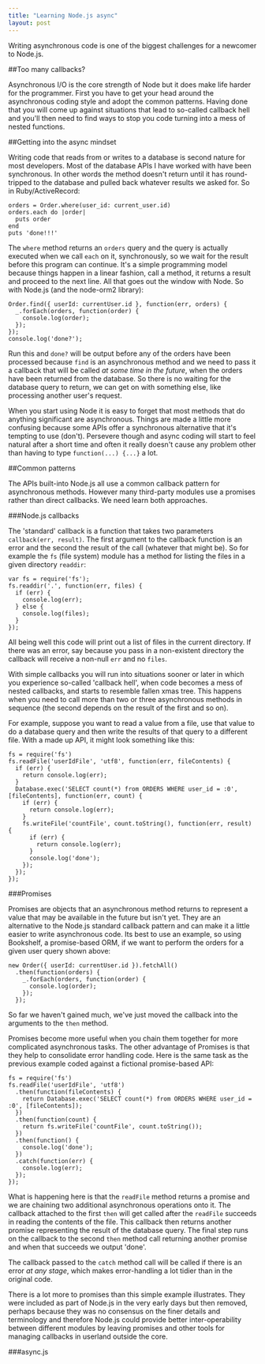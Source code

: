 ```yaml
---
title: "Learning Node.js async"
layout: post
---
```


Writing asynchronous code is one of the biggest challenges for a
newcomer to Node.js.

##Too many callbacks?

Asynchronous I/O is the core strength of Node but it does make life
harder for the programmer. First you have to get your head around the
asynchronous coding style and adopt the common patterns. Having done
that you will come up against situations that lead to so-called callback
hell and you'll then need to find ways to stop you code turning into a
mess of nested functions.

##Getting into the async mindset

Writing code that reads from or writes to a database is second nature
for most developers. Most of the database APIs I have worked with have
been synchronous. In other words the method doesn't return until it has
round-tripped to the database and pulled back whatever results we asked
for. So in Ruby/ActiveRecord:

    orders = Order.where(user_id: current_user.id)
    orders.each do |order|
      puts order
    end
    puts 'done!!!'

The `where` method returns an `orders` query and the query is actually
executed when we call `each` on it, synchronously, so we wait for the
result before this program can continue. It's a simple programming model
because things happen in a linear fashion, call a method, it returns a
result and proceed to the next line. All that goes out the window with
Node. So with Node.js (and the node-orm2 library):

    Order.find({ userId: currentUser.id }, function(err, orders) {
      _.forEach(orders, function(order) {
        console.log(order);
      });
    });
    console.log('done?');

Run this and `done?` will be output before any of the orders have been
processed because `find` is an asynchronous method and we need to
pass it a callback that will be called *at some time in the future*,
when the orders have been returned from the database. So there is no
waiting for the database query to return, we can get on with something
else, like processing another user's request.

When you start using Node it is easy to forget that most methods that do
anything significant are asynchronous. Things are made a little more
confusing because some APIs offer a synchronous alternative that it's
tempting to use (don't). Persevere though and async coding will start to
feel natural after a short time and often it really doesn't cause any
problem other than having to type `function(...) {...}` a lot.


##Common patterns

The APIs built-into Node.js all use a common callback pattern for
asynchronous methods. However many third-party modules use a promises
rather than direct callbacks. We need learn both approaches.


###Node.js callbacks

The 'standard' callback is a function that takes two parameters
`callback(err, result)`. The first argument to the callback function is
an error and the second the result of the call (whatever that might be).
So for example the `fs` (file system) module has a method for listing
the files in a given directory `readdir`:

    var fs = require('fs');
    fs.readdir('.', function(err, files) {
      if (err) {
        console.log(err);
      } else {
        console.log(files);
      }
    });

All being well this code will print out a list of files in the current
directory. If there was an error, say because you pass in a non-existent
directory the callback will receive a non-null `err` and no `files`.

With simple callbacks you will run into situations sooner or later in
which you experience so-called 'callback hell', when code becomes a mess
of nested callbacks, and starts to resemble fallen xmas tree. This
happens when you need to call more than two or three asynchronous
methods in sequence (the second depends on the result of the first and
so on).

For example, suppose you want to read a value from a file, use that
value to do a database query and then write the results of that query to
a different file. With a made up API, it might look something like this:

    fs = require('fs')
    fs.readFile('userIdFile', 'utf8', function(err, fileContents) {
      if (err) {
        return console.log(err);
      }
      Database.exec('SELECT count(*) from ORDERS WHERE user_id = :0', [fileContents], function(err, count) {
        if (err) {
          return console.log(err);
        }
        fs.writeFile('countFile', count.toString(), function(err, result) {
          if (err) {
            return console.log(err);
          }
          console.log('done');
        });
      });
    });

###Promises

Promises are objects that an asynchronous method returns to represent a
value that may be available in the future but isn't yet. They are an
alternative to the Node.js standard callback pattern and can make it
a little easier to write asynchronous code. Its best to use an example,
so using Bookshelf, a promise-based ORM, if we want to perform the
orders for a given user query shown above:

    new Order({ userId: currentUser.id }).fetchAll()
      .then(function(orders) {
        _.forEach(orders, function(order) {
          console.log(order);
        });
      });

So far we haven't gained much, we've just moved the callback into the
arguments to the `then` method.

Promises become more useful when you chain them together for more
complicated asynchronous tasks. The other advantage of Promises is that
they help to consolidate error handling code. Here is the same task
as the previous example coded against a fictional promise-based API:

    fs = require('fs')
    fs.readFile('userIdFile', 'utf8')
      .then(function(fileContents) {
        return Database.exec('SELECT count(*) from ORDERS WHERE user_id = :0', [fileContents]);
      })
      .then(function(count) {
        return fs.writeFile('countFile', count.toString());
      })
      .then(function() {
        console.log('done');
      })
      .catch(function(err) {
        console.log(err);
      });
    });

What is happening here is that the `readFile` method returns a promise
and we are chaining two additional asynchronous operations onto it. The
callback attached to the first `then` will get called after the
`readFile` succeeds in reading the contents of the file. This callback
then returns another promise representing the result of the database
query. The final step runs on the callback to the second `then` method
call returning another promise and when that succeeds we output 'done'.

The callback passed to the `catch` method call will be called if there
is an error *at any stage*, which makes error-handling a lot tidier than
in the original code.

There is a lot more to promises than this simple example illustrates.
They were included as part of Node.js in the very early days but then
removed, perhaps because they was no consensus on the finer details and
terminology and therefore Node.js could provide better inter-operability
between different modules by leaving promises and other tools for
managing callbacks in userland outside the core.

###async.js



